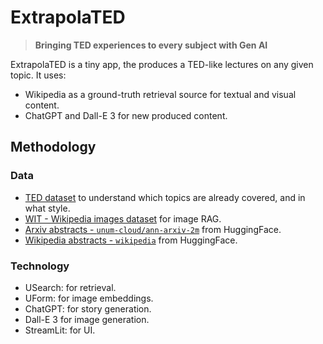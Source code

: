# ExtrapolaTED

> __Bringing TED experiences to every subject with Gen AI__

ExtrapolaTED is a tiny app, the produces a TED-like lectures on any given topic.
It uses:

- Wikipedia as a ground-truth retrieval source for textual and visual content.
- ChatGPT and Dall-E 3 for new produced content.

## Methodology

### Data

- [TED dataset](https://www.idiap.ch/en/dataset/ted) to understand which topics are already covered, and in what style.
- [WIT - Wikipedia images dataset](https://github.com/google-research-datasets/wit) for image RAG.
- [Arxiv abstracts - `unum-cloud/ann-arxiv-2m`](https://huggingface.co/datasets/unum-cloud/ann-arxiv-2m) from HuggingFace.
- [Wikipedia abstracts - `wikipedia`](https://huggingface.co/datasets/wikipedia/) from HuggingFace.

### Technology

- USearch: for retrieval.
- UForm: for image embeddings.
- ChatGPT: for story generation.
- Dall-E 3 for image generation.
- StreamLit: for UI.



